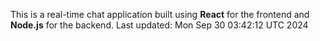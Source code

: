 This is a real-time chat application built using **React** for the frontend and **Node.js** for the backend.
Last updated: Mon Sep 30 03:42:12 UTC 2024

